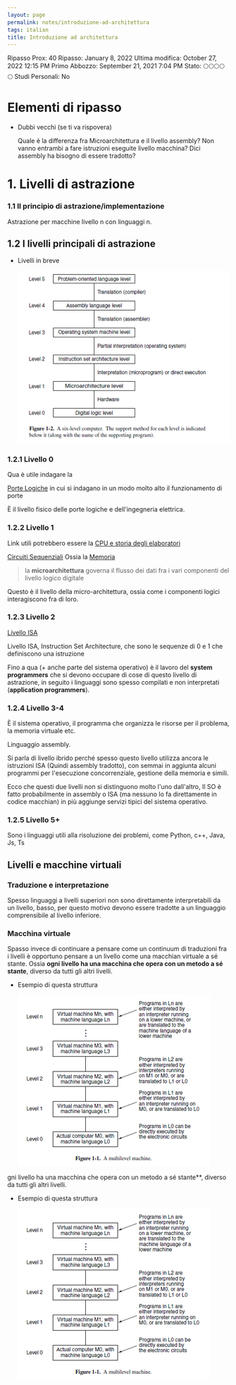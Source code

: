 ```yaml
---
layout: page
permalink: notes/introduzione-ad-architettura
tags: italian
title: Introduzione ad architettura
---
```


Ripasso Prox: 40
Ripasso: January 8, 2022
Ultima modifica: October 27, 2022 12:15 PM
Primo Abbozzo: September 21, 2021 7:04 PM
Stato: 🌕🌕🌕🌕🌕
Studi Personali: No

# Elementi di ripasso

- Dubbi vecchi (se ti va rispovera)

    Quale è la differenza fra Microarchitettura e il livello assembly? Non vanno entrambi a fare istruzioni eseguite livello macchina? Dici assembly ha bisogno di essere tradotto?


# 1. Livelli di astrazione

### 1.1 Il principio di astrazione/implementazione

Astrazione per macchine livello n con linguaggi n.

## 1.2 I livelli principali di astrazione

- Livelli in breve

    <img src="/images/notes/image/universita/ex-notion/Introduzione ad architettura/Untitled.png" alt="image/universita/ex-notion/Introduzione ad architettura/Untitled">


### 1.2.1 Livello 0

Qua è utile indagare la

[Porte Logiche](/notes/porte-logiche) in cui si indagano in un modo molto alto il funzionamento di porte

È il livello fisico delle porte logiche e dell'ingegneria elettrica.

### 1.2.2 Livello 1

Link utili potrebbero essere la
[CPU e storia degli elaboratori](/notes/cpu-e-storia-degli-elaboratori)

[Circuiti Sequenziali](/notes/circuiti-sequenziali) Ossia la  [Memoria](/notes/memoria)

> la **microarchitettura** governa il flusso dei dati fra i vari componenti del livello logico digitale
>

Questo è il livello della micro-architettura, ossia come i componenti logici interagiscono fra di loro.

### 1.2.3 Livello 2

[Livello ISA](/notes/livello-isa)

Livello ISA, Instruction Set Architecture, che sono le sequenze di 0 e 1 che definiscono una istruzione

Fino a qua (+ anche parte del sistema operativo) è il lavoro del **system programmers** che si devono occupare di cose di questo livello di astrazione, in seguito i linguaggi sono spesso compilati e non interpretati (**application programmers**).

### 1.2.4 Livello 3-4

È il sistema operativo, il programma che organizza le risorse per il problema, la memoria virtuale etc.

Linguaggio assembly.

Si parla di livello ibrido perché spesso questo livello utilizza ancora le istruzioni ISA (Quindi assembly tradotto), con semmai in aggiunta alcuni programmi per l'esecuzione concorrenziale, gestione della memoria e simili.

Ecco che questi due livelli non si distinguono molto l'uno dall'altro, Il SO è fatto probabilmente in assembly o ISA (ma nessuno lo fa direttamente in codice macchian) in più aggiunge servizi tipici del sistema operativo.

### 1.2.5 Livello 5+

Sono i linguaggi utili alla risoluzione dei problemi, come Python, c++, Java, Js, Ts

## Livelli e macchine virtuali

### Traduzione e interpretazione

Spesso linguaggi a livelli superiori non sono direttamente interpretabili da un livello, basso, per questo motivo devono essere tradotte a un linguaggio comprensibile al livello inferiore.

### Macchina virtuale

Spasso invece di continuare a pensare come un continuum di traduzioni fra i livelli è opportuno pensare a un livello come una macchian virtuale a sé stante. Ossia **ogni livello ha una macchina che opera con un metodo a sé stante**, diverso da tutti gli altri livelli.

- Esempio di questa struttura

    <img src="/images/notes/Introduzione ad architettura/Untitled 1.png" alt="Introduzione ad architettura/Untitled 1">
gni livello ha una macchina che opera con un metodo a sé stante**, diverso da tutti gli altri livelli.

- Esempio di questa struttura

    <img src="/images/notes/image/universita/ex-notion/Introduzione ad architettura/Untitled 1.png" alt="image/universita/ex-notion/Introduzione ad architettura/Untitled 1">